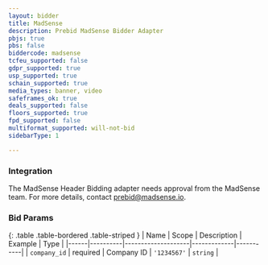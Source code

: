 ```yaml
---
layout: bidder
title: MadSense
description: Prebid MadSense Bidder Adapter
pbjs: true
pbs: false
biddercode: madsense
tcfeu_supported: false
gdpr_supported: true
usp_supported: true
schain_supported: true
media_types: banner, video
safeframes_ok: true
deals_supported: false
floors_supported: true
fpd_supported: false
multiformat_supported: will-not-bid
sidebarType: 1

---
```


### Integration

The MadSense Header Bidding adapter needs approval from the MadSense team. For more details, contact <prebid@madsense.io>.

### Bid Params

{: .table .table-bordered .table-striped }
| Name | Scope    | Description        | Example     | Type      |
|------|----------|--------------------|-------------|-----------|
| `company_id` | required | Company ID | `'1234567'` | `string`  |
